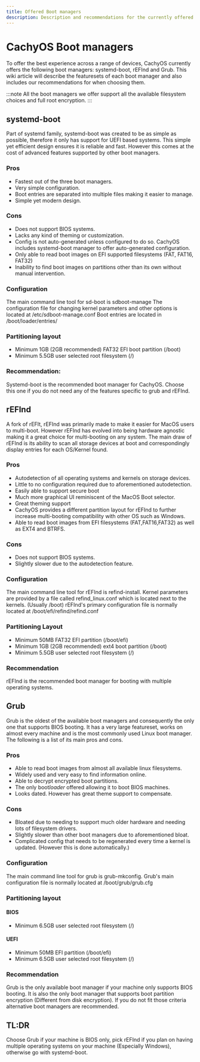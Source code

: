 ```yaml
---
title: Offered Boot managers
description: Description and recommendations for the currently offered boot managers
---
```


# CachyOS Boot managers

To offer the best experience across a range of devices, CachyOS currently offers the following boot managers: systemd-boot, rEFInd and Grub.
This wiki article will describe the featuresets of each boot manager and also includes our recommendations for when choosing them.

:::note
All the boot managers we offer support all the available filesystem choices and full root encryption.
:::


## systemd-boot
Part of systemd family, systemd-boot was created to be as simple as possible, therefore it only has support for UEFI based systems. This simple yet efficient design ensures it is reliable and fast. However this comes at the cost of advanced features supported by other boot managers.
### Pros
- Fastest out of the three boot managers.
- Very simple configuration.
- Boot entries are separated into multiple files making it easier to manage.
- Simple yet modern design.
### Cons
 - Does not support BIOS systems.
 - Lacks any kind of theming or customization.
 - Config is not auto-generated unless configured to do so. CachyOS includes systemd-boot manager to offer auto-generated configuration.
 - Only able to read boot images on EFI supported filesystems (FAT, FAT16, FAT32)
 - Inability to find boot images on partitions other than its own without manual intervention.

### Configuration
The main command line tool for sd-boot is sdboot-manage
The configuration file for changing kernel parameters and other options is located at /etc/sdboot-manage.conf
Boot entries are located in /boot/loader/entries/

### Partitioning layout
- Minimum 1GB (2GB recommended) FAT32 EFI boot partition (/boot)
- Minimum 5.5GB user selected root filesystem (/)

### Recommendation:
Systemd-boot is the recommended boot manager for CachyOS. Choose this one if you do not need any of the features specific to grub and rEFInd.


## rEFInd
A fork of rEFIt, rEFInd was primarily made to make it easier for MacOS users to multi-boot. However rEFInd has evolved into being hardware agnostic making it a great choice for multi-booting on any system. The main draw of rEFInd is its ability to scan all storage devices at boot and correspondingly display entries for each OS/Kernel found.

### Pros
- Autodetection of all operating systems and kernels on storage devices. 
- Little to no configuration required due to aforementioned autodetection.
- Easily able to support secure boot
- Much more graphical UI reminiscent of the MacOS Boot selector.
- Great theming support
- CachyOS provides a different partition layout for rEFInd to further increase multi-booting compatibility with other OS such as Windows.
- Able to read boot images from EFI filesystems (FAT,FAT16,FAT32) as well as EXT4 and BTRFS.
### Cons
- Does not support BIOS systems.
- Slightly slower due to the autodetection feature.

### Configuration
The main command line tool for rEFInd is refind-install.
Kernel parameters are provided by a file called refind_linux.conf which is located next to the kernels. (Usually /boot)
rEFInd's primary configuration file is normally located at /boot/efi/refind/refind.conf

### Partitioning Layout
- Minimum 50MB FAT32 EFI partition (/boot/efi)
- Minimum 1GB (2GB recommended) ext4 boot partition (/boot)
- Minimum 5.5GB user selected root filesystem (/)

### Recommendation
rEFInd is the recommended boot manager for booting with multiple operating systems.


## Grub
Grub is the oldest of the available boot managers and consequently the only one that supports BIOS booting. It has a very large featureset, works on almost every machine and is the most commonly used Linux boot manager.
The following is a list of its main pros and cons.
### Pros
- Able to read boot images from almost all available linux filesystems.
- Widely used and very easy to find information online.
- Able to decrypt encrypted boot partitions.
- The only boot*loader* offered allowing it to boot BIOS machines.
- Looks dated. However has great theme support to compensate.
### Cons
- Bloated due to needing to support much older hardware and needing lots of filesystem drivers.
- Slightly slower than other boot managers due to aforementioned bloat.
- Complicated config that needs to be regenerated every time a kernel is updated. (However this is done automatically.)

### Configuration
The main command line tool for grub is grub-mkconfig.
Grub's main configuration file is normally located at /boot/grub/grub.cfg

### Partitioning layout
#### BIOS
- Minimum 6.5GB user selected root filesystem (/)
#### UEFI
- Minimum 50MB EFI partition (/boot/efi)
- Minimum 6.5GB user selected root filesystem (/)

### Recommendation
Grub is the only available boot manager if your machine only supports BIOS booting. It is also the only boot manager that supports boot partition encryption (Different from disk encryption). If you do not fit those criteria alternative boot managers are recommended.


## TL:DR
Choose Grub if your machine is BIOS only, pick rEFInd if you plan on having multiple operating systems on your machine (Especially Windows), otherwise go with systemd-boot.
